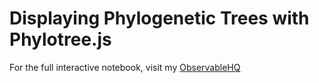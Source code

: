 # Displaying Phylogenetic Trees with Phylotree.js

For the full interactive notebook, visit my [ObservableHQ](https://beta.observablehq.com/@stevenweaver/displaying-phylogenetic-trees-with-phylotree-js)

<phylotree/>
